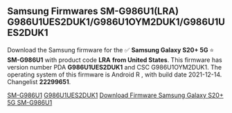<h2>Samsung Firmwares SM-G986U1(LRA) G986U1UES2DUK1/G986U1OYM2DUK1/G986U1UES2DUK1</h2>
Download the Samsung firmware for the ✅ <strong>Samsung Galaxy S20+ 5G </strong> ⭐ <strong>SM-G986U1</strong> with product code <strong>LRA</strong> <strong> from United States</strong>. This firmware has version number PDA <strong>G986U1UES2DUK1</strong> and CSC G986U1OYM2DUK1. The operating system of this firmware is Android R , with build date 2021-12-14. Changelist <strong>22299651</strong>.


[SM-G986U1](https://samfirm.shop/samsung/model/SM-G986U1)
[G986U1UES2DUK1](https://samfirm.shop/samsung/pda/G986U1UES2DUK1)
[Download Firmware Samsung Galaxy S20+ 5G SM-G986U1](https://samfirm.shop/samsung/firmware/482342)
